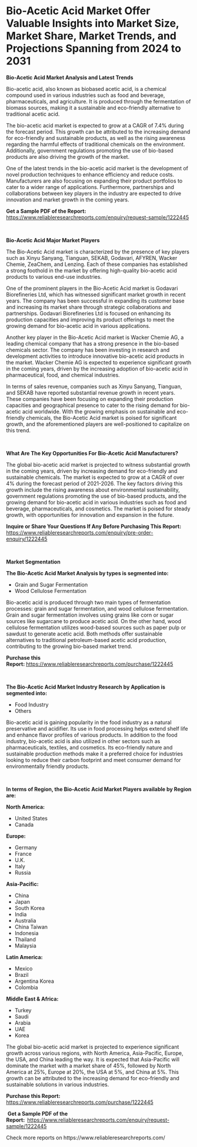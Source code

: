 <p><h1>Bio-Acetic Acid Market Offer Valuable Insights into Market Size, Market Share, Market Trends, and Projections Spanning from 2024 to 2031</h1></p><p><strong>Bio-Acetic Acid Market Analysis and Latest Trends</strong></p>
<p><p>Bio-acetic acid, also known as biobased acetic acid, is a chemical compound used in various industries such as food and beverage, pharmaceuticals, and agriculture. It is produced through the fermentation of biomass sources, making it a sustainable and eco-friendly alternative to traditional acetic acid.</p><p>The bio-acetic acid market is expected to grow at a CAGR of 7.4% during the forecast period. This growth can be attributed to the increasing demand for eco-friendly and sustainable products, as well as the rising awareness regarding the harmful effects of traditional chemicals on the environment. Additionally, government regulations promoting the use of bio-based products are also driving the growth of the market.</p><p>One of the latest trends in the bio-acetic acid market is the development of novel production techniques to enhance efficiency and reduce costs. Manufacturers are also focusing on expanding their product portfolios to cater to a wider range of applications. Furthermore, partnerships and collaborations between key players in the industry are expected to drive innovation and market growth in the coming years.</p></p>
<p><strong>Get a Sample PDF of the Report:&nbsp;</strong> <a href="https://www.reliableresearchreports.com/enquiry/request-sample/1222445">https://www.reliableresearchreports.com/enquiry/request-sample/1222445</a></p>
<p>&nbsp;</p>
<p><strong>Bio-Acetic Acid Major Market Players</strong></p>
<p><p>The Bio-Acetic Acid market is characterized by the presence of key players such as Xinyu Sanyang, Tianguan, SEKAB, Godavari, AFYREN, Wacker Chemie, ZeaChem, and Lenzing. Each of these companies has established a strong foothold in the market by offering high-quality bio-acetic acid products to various end-use industries.</p><p>One of the prominent players in the Bio-Acetic Acid market is Godavari Biorefineries Ltd, which has witnessed significant market growth in recent years. The company has been successful in expanding its customer base and increasing its market share through strategic collaborations and partnerships. Godavari Biorefineries Ltd is focused on enhancing its production capacities and improving its product offerings to meet the growing demand for bio-acetic acid in various applications.</p><p>Another key player in the Bio-Acetic Acid market is Wacker Chemie AG, a leading chemical company that has a strong presence in the bio-based chemicals sector. The company has been investing in research and development activities to introduce innovative bio-acetic acid products in the market. Wacker Chemie AG is expected to experience significant growth in the coming years, driven by the increasing adoption of bio-acetic acid in pharmaceutical, food, and chemical industries.</p><p>In terms of sales revenue, companies such as Xinyu Sanyang, Tianguan, and SEKAB have reported substantial revenue growth in recent years. These companies have been focusing on expanding their production capacities and geographical presence to cater to the rising demand for bio-acetic acid worldwide. With the growing emphasis on sustainable and eco-friendly chemicals, the Bio-Acetic Acid market is poised for significant growth, and the aforementioned players are well-positioned to capitalize on this trend.</p></p>
<p>&nbsp;</p>
<p><strong>What Are The Key Opportunities For Bio-Acetic Acid Manufacturers?</strong></p>
<p><p>The global bio-acetic acid market is projected to witness substantial growth in the coming years, driven by increasing demand for eco-friendly and sustainable chemicals. The market is expected to grow at a CAGR of over 4% during the forecast period of 2021-2026. The key factors driving this growth include the rising awareness about environmental sustainability, government regulations promoting the use of bio-based products, and the growing demand for bio-acetic acid in various industries such as food and beverage, pharmaceuticals, and cosmetics. The market is poised for steady growth, with opportunities for innovation and expansion in the future.</p></p>
<p><strong>Inquire or Share Your Questions If Any Before Purchasing This Report:</strong> <a href="https://www.reliableresearchreports.com/enquiry/pre-order-enquiry/1222445">https://www.reliableresearchreports.com/enquiry/pre-order-enquiry/1222445</a></p>
<p>&nbsp;</p>
<p><strong>Market Segmentation</strong></p>
<p><strong>The Bio-Acetic Acid Market Analysis by types is segmented into:</strong></p>
<p><ul><li>Grain and Sugar Fermentation</li><li>Wood Cellulose Fermentation</li></ul></p>
<p><p>Bio-acetic acid is produced through two main types of fermentation processes: grain and sugar fermentation, and wood cellulose fermentation. Grain and sugar fermentation involves using grains like corn or sugar sources like sugarcane to produce acetic acid. On the other hand, wood cellulose fermentation utilizes wood-based sources such as paper pulp or sawdust to generate acetic acid. Both methods offer sustainable alternatives to traditional petroleum-based acetic acid production, contributing to the growing bio-based market trend.</p></p>
<p><strong>Purchase this Report:&nbsp;</strong><a href="https://www.reliableresearchreports.com/purchase/1222445">https://www.reliableresearchreports.com/purchase/1222445</a></p>
<p>&nbsp;</p>
<p><strong>The Bio-Acetic Acid Market Industry Research by Application is segmented into:</strong></p>
<p><ul><li>Food Industry</li><li>Others</li></ul></p>
<p><p>Bio-acetic acid is gaining popularity in the food industry as a natural preservative and acidifier. Its use in food processing helps extend shelf life and enhance flavor profiles of various products. In addition to the food industry, bio-acetic acid is also utilized in other sectors such as pharmaceuticals, textiles, and cosmetics. Its eco-friendly nature and sustainable production methods make it a preferred choice for industries looking to reduce their carbon footprint and meet consumer demand for environmentally friendly products.</p></p>
<p>&nbsp;</p>
<p><strong>In terms of Region, the Bio-Acetic Acid Market Players available by Region are:</strong></p>
<p>
    <p> <strong> North America: </strong>
        <ul>
            <li>United States</li>
            <li>Canada</li>
        </ul>
        </p> 
    <p> <strong> Europe: </strong>
        <ul>
            <li>Germany</li>
            <li>France</li>
            <li>U.K.</li>
            <li>Italy</li>
            <li>Russia</li>
        </ul>
        </p> 
    <p> <strong> Asia-Pacific: </strong>
        <ul>
            <li>China</li>
            <li>Japan</li>
            <li>South Korea</li>
            <li>India</li>
            <li>Australia</li>
            <li>China Taiwan</li>
            <li>Indonesia</li>
            <li>Thailand</li>
            <li>Malaysia</li>
        </ul>
        </p> 
    <p> <strong> Latin America: </strong>
        <ul>
            <li>Mexico</li>
            <li>Brazil</li>
            <li>Argentina Korea</li>
            <li>Colombia</li>
        </ul>
        </p> 
    <p> <strong> Middle East & Africa: </strong>
        <ul>
            <li>Turkey</li>
            <li>Saudi</li>
            <li>Arabia</li>
            <li>UAE</li>
            <li>Korea</li>
        </ul>
    </p>
    </p>
<p><p>The global bio-acetic acid market is projected to experience significant growth across various regions, with North America, Asia-Pacific, Europe, the USA, and China leading the way. It is expected that Asia-Pacific will dominate the market with a market share of 45%, followed by North America at 25%, Europe at 20%, the USA at 5%, and China at 5%. This growth can be attributed to the increasing demand for eco-friendly and sustainable solutions in various industries.</p></p>
<p><strong>Purchase this Report: </strong><a href="https://www.reliableresearchreports.com/purchase/1222445">https://www.reliableresearchreports.com/purchase/1222445</a></p>
<p>&nbsp;<strong>Get a Sample PDF of the Report:&nbsp;&nbsp;</strong><a href="https://www.reliableresearchreports.com/enquiry/request-sample/1222445">https://www.reliableresearchreports.com/enquiry/request-sample/1222445</a></p>
<p><strong></strong></p>
<p>Check more reports on https://www.reliableresearchreports.com/</p>